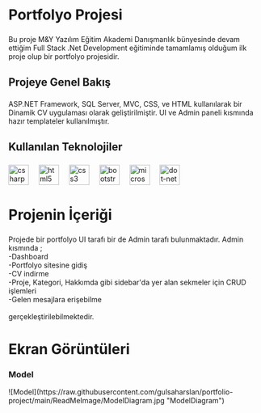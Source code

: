 <h1 align="left">Portfolyo Projesi</h1>

###

<p align="left">Bu proje M&Y Yazılım Eğitim Akademi Danışmanlık bünyesinde devam ettiğim Full Stack .Net Development eğitiminde tamamlamış olduğum ilk proje olup bir portfolyo projesidir.</p>

###

<h2 align="left">Projeye Genel Bakış</h2>

###

<p align="left">ASP.NET Framework, SQL Server, MVC, CSS, ve HTML kullanılarak bir Dinamik CV uygulaması olarak geliştirilmiştir. UI ve Admin paneli kısmında hazır templateler kullanılmıştır.</p>

###

<h2 align="left">Kullanılan Teknolojiler</h2>

###

<div align="left">
  <img src="https://cdn.jsdelivr.net/gh/devicons/devicon/icons/csharp/csharp-original.svg" height="40" alt="csharp logo"  />
  <img width="12" />
  <img src="https://cdn.jsdelivr.net/gh/devicons/devicon/icons/html5/html5-original.svg" height="40" alt="html5 logo"  />
  <img width="12" />
  <img src="https://cdn.jsdelivr.net/gh/devicons/devicon/icons/css3/css3-original.svg" height="40" alt="css3 logo"  />
  <img width="12" />
  <img src="https://cdn.jsdelivr.net/gh/devicons/devicon/icons/bootstrap/bootstrap-original.svg" height="40" alt="bootstrap logo"  />
  <img width="12" />
  <img src="https://cdn.jsdelivr.net/gh/devicons/devicon/icons/microsoftsqlserver/microsoftsqlserver-plain.svg" height="40" alt="microsoftsqlserver logo"  />
  <img width="12" />
  <img src="https://cdn.jsdelivr.net/gh/devicons/devicon/icons/dot-net/dot-net-original.svg" height="40" alt="dot-net logo"  />
</div>

###

<h1 align="left">Projenin İçeriği</h1>

###

<p align="left">Projede bir portfolyo UI tarafı bir de Admin tarafı bulunmaktadır. Admin kısmında ;<br>-Dashboard<br>-Portfolyo sitesine gidiş<br>-CV indirme<br>-Proje, Kategori, Hakkımda gibi sidebar'da yer alan sekmeler için CRUD işlemleri<br>-Gelen mesajlara erişebilme<br><br>gerçekleştirilebilmektedir.</p>


###

<h1 align="left">Ekran Görüntüleri</h1>
<h3 align="left"> Model </h3>
![Model](https://raw.githubusercontent.com/gulsaharslan/portfolio-project/main/ReadMeImage/ModelDiagram.jpg "ModelDiagram")
